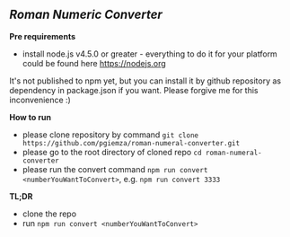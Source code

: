 **_Roman Numeric Converter_**
-

**Pre requirements**

- install node.js v4.5.0 or greater - everything to do it for your platform could be found here https://nodejs.org

It's not published to npm yet, but you can install it by github repository as dependency in package.json if you want. Please forgive me for this inconvenience :)

**How to run**

- please clone repository by command 
`git clone https://github.com/pgiemza/roman-numeral-converter.git`
- please go to the root directory of cloned repo
 `cd roman-numeral-converter`
- please run the convert command `npm run convert <numberYouWantToConvert>`, e.g. `npm run convert 3333`


**TL;DR**

- clone the repo
- run `npm run convert <numberYouWantToConvert>`